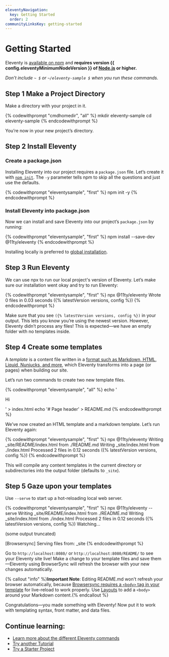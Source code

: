 ```yaml
---
eleventyNavigation:
  key: Getting Started
  order: 2
communityLinksKey: getting-started
---
```

# Getting Started

Eleventy is [available on npm](https://www.npmjs.com/package/@11ty/eleventy) and **requires version {{ config.eleventyMinimumNodeVersion }} of [Node.js](https://nodejs.org/) or higher.**

_Don’t include `~ $` or `~/eleventy-sample $` when you run these commands._

## <span class="numberflag"><span class="sr-only">Step</span> 1</span> Make a Project Directory

Make a directory with your project in it.

{% codewithprompt "cmdhomedir", "all" %}
mkdir eleventy-sample
cd eleventy-sample
{% endcodewithprompt %}

You’re now in your new project’s directory.

## <span class="numberflag"><span class="sr-only">Step</span> 2</span> Install Eleventy

### Create a package.json

Installing Eleventy into our project requires a `package.json` file. Let’s create it with [`npm init`](https://docs.npmjs.com/cli/init). The `-y` parameter tells npm to skip all the questions and just use the defaults.

{% codewithprompt "eleventysample", "first" %}
npm init -y
{% endcodewithprompt %}

### Install Eleventy into package.json

Now we can install and save Eleventy into our project’s `package.json` by running:

{% codewithprompt "eleventysample", "first" %}
npm install --save-dev @11ty/eleventy
{% endcodewithprompt %}

Installing locally is preferred to [global installation](/docs/global-installation/).

## <span class="numberflag"><span class="sr-only">Step</span> 3</span> Run Eleventy

We can use npx to run our local project's version of Eleventy. Let’s make sure our installation went okay and try to run Eleventy:

{% codewithprompt "eleventysample", "first" %}
npx @11ty/eleventy
Wrote 0 files in 0.03 seconds ({% latestVersion versions, config %})
{% endcodewithprompt %}

Make sure that you see `({% latestVersion versions, config %})` in your output. This lets you know you’re using the newest version. However, Eleventy didn’t process any files! This is expected—we have an empty folder with no templates inside.

## <span class="numberflag"><span class="sr-only">Step</span> 4</span> Create some templates

A <dfn>template</dfn> is a content file written in a [format such as Markdown, HTML, Liquid, Nunjucks, and more](/docs/languages/), which Eleventy transforms into a page (or pages) when building our site.

Let’s run two commands to create two new template files.

{% codewithprompt "eleventysample", "all" %}
echo '<!doctype html><html><head><title>Page title</title></head><body><p>Hi</p></body></html>' > index.html
echo '# Page header' > README.md
{% endcodewithprompt %}

We’ve now created an HTML template and a markdown template. Let’s run Eleventy again:

{% codewithprompt "eleventysample", "first" %}
npx @11ty/eleventy
Writing _site/README/index.html from ./README.md
Writing _site/index.html from ./index.html
Processed 2 files in 0.12 seconds ({% latestVersion versions, config %})
{% endcodewithprompt %}

This will compile any content templates in the current directory or subdirectories into the output folder (defaults to `_site`).

## <span class="numberflag"><span class="sr-only">Step</span> 5</span> Gaze upon your templates

Use `--serve` to start up a hot-reloading local web server.

{% codewithprompt "eleventysample", "first" %}
npx @11ty/eleventy --serve
Writing _site/README/index.html from ./README.md
Writing _site/index.html from ./index.html
Processed 2 files in 0.12 seconds ({% latestVersion versions, config %})
Watching…

 (some output truncated)

[Browsersync] Serving files from: _site
{% endcodewithprompt %}

Go to `http://localhost:8080/` or `http://localhost:8080/README/` to see your Eleventy site live! Make a change to your template files and save them—Eleventy using BrowserSync will refresh the browser with your new changes automatically.

{% callout "info" %}<strong>Important Note</strong>: Editing README.md won't refresh your browser automatically, because <a href="https://browsersync.io/docs/#requirements">Browsersync requires a <code>&lt;body&gt;</code> tag in your template</a> for live-reload to work properly. Use <a href="/docs/layouts/">Layouts</a> to add a <code>&lt;body&gt;</code> around your Markdown content.{% endcallout %}

Congratulations—you made something with Eleventy! Now put it to work with templating syntax, front matter, and data files.

## Continue learning:

* [Learn more about the different Eleventy commands](/docs/usage/)
* [Try another Tutorial](/docs/tutorials/)
* [Try a Starter Project](/docs/starter/)
